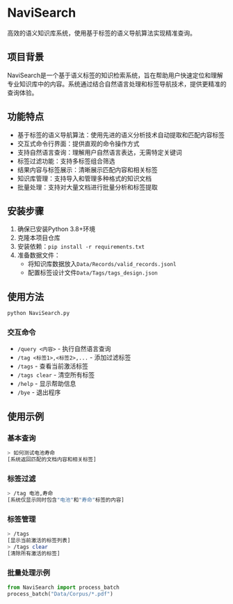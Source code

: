 # NaviSearch

高效的语义知识库系统，使用基于标签的语义导航算法实现精准查询。

## 项目背景

NaviSearch是一个基于语义标签的知识检索系统，旨在帮助用户快速定位和理解专业知识库中的内容。系统通过结合自然语言处理和标签导航技术，提供更精准的查询体验。

## 功能特点

- 基于标签的语义导航算法：使用先进的语义分析技术自动提取和匹配内容标签
- 交互式命令行界面：提供直观的命令操作方式
- 支持自然语言查询：理解用户自然语言表达，无需特定关键词
- 标签过滤功能：支持多标签组合筛选
- 结果内容与标签展示：清晰展示匹配内容和相关标签
- 知识库管理：支持导入和管理多种格式的知识文档
- 批量处理：支持对大量文档进行批量分析和标签提取

## 安装步骤

1. 确保已安装Python 3.8+环境
2. 克隆本项目仓库
3. 安装依赖：`pip install -r requirements.txt`
4. 准备数据文件：
   - 将知识库数据放入`Data/Records/valid_records.jsonl`
   - 配置标签设计文件`Data/Tags/tags_design.json`

## 使用方法

```bash
python NaviSearch.py
```

### 交互命令

- `/query <内容>` - 执行自然语言查询
- `/tag <标签1>,<标签2>,...` - 添加过滤标签
- `/tags` - 查看当前激活标签
- `/tags clear` - 清空所有标签
- `/help` - 显示帮助信息
- `/bye` - 退出程序

## 使用示例

### 基本查询
```bash
> 如何测试电池寿命
[系统返回匹配的文档内容和相关标签]
```

### 标签过滤
```bash
> /tag 电池,寿命
[系统仅显示同时包含"电池"和"寿命"标签的内容]
```

### 标签管理
```bash
> /tags
[显示当前激活的标签列表]
> /tags clear
[清除所有激活的标签]
```

### 批量处理示例
```python
from NaviSearch import process_batch
process_batch("Data/Corpus/*.pdf")
```
